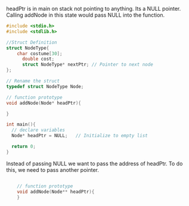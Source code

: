 headPtr is in main on stack not pointing to anything. Its a NULL pointer. Calling addNode in this state would pass NULL into the function. 

```C
#include <stdio.h>
#include <stdlib.h>

//Struct Definition
struct NodeType{
	char costume[30];
	  double cost;
	  struct NodeType* nextPtr; // Pointer to next node
};

// Rename the struct
typedef struct NodeType Node;

// function prototype
void addNode(Node* headPtr){

}

int main(){
  // declare variables
  Node* headPtr = NULL;   // Initialize to empty list

  return 0;
}
```

Instead of passing NULL we want to pass the address of headPtr. To do this, we need to pass another pointer.
```C

	// function prototype
	void addNode(Node** headPtr){
	}
```

